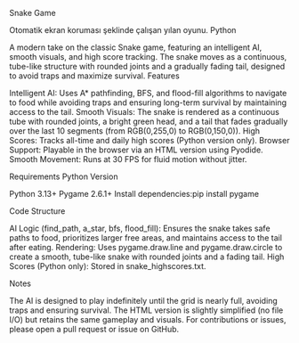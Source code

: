 Snake Game

Otomatik ekran koruması şeklinde çalışan yılan oyunu.
Python

A modern take on the classic Snake game, featuring an intelligent AI, smooth visuals, and high score tracking. The snake moves as a continuous, tube-like structure with rounded joints and a gradually fading tail, designed to avoid traps and maximize survival.
Features

Intelligent AI: Uses A* pathfinding, BFS, and flood-fill algorithms to navigate to food while avoiding traps and ensuring long-term survival by maintaining access to the tail.
Smooth Visuals: The snake is rendered as a continuous tube with rounded joints, a bright green head, and a tail that fades gradually over the last 10 segments (from RGB(0,255,0) to RGB(0,150,0)).
High Scores: Tracks all-time and daily high scores (Python version only).
Browser Support: Playable in the browser via an HTML version using Pyodide.
Smooth Movement: Runs at 30 FPS for fluid motion without jitter.

Requirements
Python Version

Python 3.13+
Pygame 2.6.1+
Install dependencies:pip install pygame


Code Structure

AI Logic (find_path, a_star, bfs, flood_fill): Ensures the snake takes safe paths to food, prioritizes larger free areas, and maintains access to the tail after eating.
Rendering: Uses pygame.draw.line and pygame.draw.circle to create a smooth, tube-like snake with rounded joints and a fading tail.
High Scores (Python only): Stored in snake_highscores.txt.

Notes

The AI is designed to play indefinitely until the grid is nearly full, avoiding traps and ensuring survival.
The HTML version is slightly simplified (no file I/O) but retains the same gameplay and visuals.
For contributions or issues, please open a pull request or issue on GitHub.
